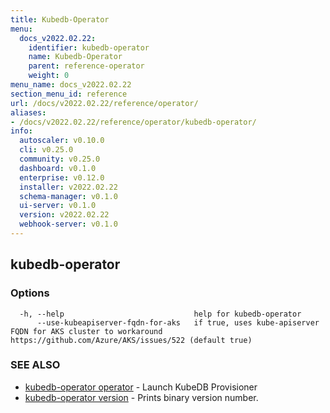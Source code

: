 ```yaml
---
title: Kubedb-Operator
menu:
  docs_v2022.02.22:
    identifier: kubedb-operator
    name: Kubedb-Operator
    parent: reference-operator
    weight: 0
menu_name: docs_v2022.02.22
section_menu_id: reference
url: /docs/v2022.02.22/reference/operator/
aliases:
- /docs/v2022.02.22/reference/operator/kubedb-operator/
info:
  autoscaler: v0.10.0
  cli: v0.25.0
  community: v0.25.0
  dashboard: v0.1.0
  enterprise: v0.12.0
  installer: v2022.02.22
  schema-manager: v0.1.0
  ui-server: v0.1.0
  version: v2022.02.22
  webhook-server: v0.1.0
---
```


## kubedb-operator



### Options

```
  -h, --help                             help for kubedb-operator
      --use-kubeapiserver-fqdn-for-aks   if true, uses kube-apiserver FQDN for AKS cluster to workaround https://github.com/Azure/AKS/issues/522 (default true)
```

### SEE ALSO

* [kubedb-operator operator](/docs/v2022.02.22/reference/operator/kubedb-operator_operator)	 - Launch KubeDB Provisioner
* [kubedb-operator version](/docs/v2022.02.22/reference/operator/kubedb-operator_version)	 - Prints binary version number.


